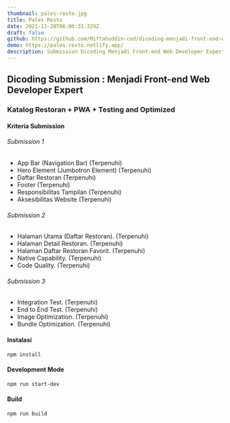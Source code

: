 ```yaml
---
thumbnail: pales-resto.jpg
title: Pales Resto
date: 2021-11-28T06:00:31.329Z
draft: false
github: https://github.com/Miftahuddin-cod/dicoding-menjadi-front-end-web-developer-expert/tree/submission3
demo: https://pales-resto.netlify.app/
description: Submission Dicoding Menjadi Front-end Web Developer Expert
---
```

## Dicoding Submission : Menjadi Front-end Web Developer Expert

### Katalog Restoran + PWA + Testing and Optimized

#### Kriteria Submission

###### Submission 1
* App Bar (Navigation Bar) (Terpenuhi)
* Hero Element (Jumbotron Element) (Terpenuhi)
* Daftar Restoran (Terpenuhi)
* Footer (Terpenuhi)
* Responsibilitas Tampilan (Terpenuhi)
* Aksesibilitas Website (Terpenuhi)

###### Submission 2
* Halaman Utama (Daftar Restoran). (Terpenuhi)
* Halaman Detail Restoran. (Terpenuhi)
* Halaman Daftar Restoran Favorit. (Terpenuhi)
* Native Capability. (Terpenuhi)
* Code Quality. (Terpenuhi)

###### Submission 3 

* Integration Test. (Terpenuhi)
* End to End Test. (Terpenuhi)
* Image Optimization. (Terpenuhi)
* Bundle Optimization. (Terpenuhi)

#### Instalasi
```
npm install
```

#### Development Mode
```
npm run start-dev
```

#### Build
```
npm run build
```